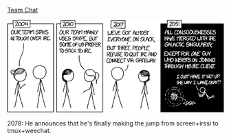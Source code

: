 [Team Chat](https://xkcd.com/1782)

![Team Chat](./random_comic.png)

2078: He announces that he's finally making the jump from screen+irssi to tmux+weechat.

